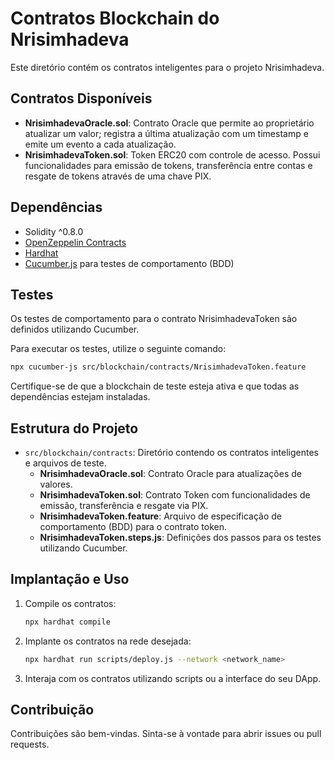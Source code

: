 # Contratos Blockchain do Nrisimhadeva

Este diretório contém os contratos inteligentes para o projeto Nrisimhadeva.

## Contratos Disponíveis

- **NrisimhadevaOracle.sol**: Contrato Oracle que permite ao proprietário atualizar um valor; registra a última atualização com um timestamp e emite um evento a cada atualização.
- **NrisimhadevaToken.sol**: Token ERC20 com controle de acesso. Possui funcionalidades para emissão de tokens, transferência entre contas e resgate de tokens através de uma chave PIX.

## Dependências

- Solidity ^0.8.0
- [OpenZeppelin Contracts](https://github.com/OpenZeppelin/openzeppelin-contracts)
- [Hardhat](https://hardhat.org/)
- [Cucumber.js](https://github.com/cucumber/cucumber-js) para testes de comportamento (BDD)

## Testes

Os testes de comportamento para o contrato NrisimhadevaToken são definidos utilizando Cucumber.

Para executar os testes, utilize o seguinte comando:

```bash
npx cucumber-js src/blockchain/contracts/NrisimhadevaToken.feature
```

Certifique-se de que a blockchain de teste esteja ativa e que todas as dependências estejam instaladas.

## Estrutura do Projeto

- `src/blockchain/contracts`: Diretório contendo os contratos inteligentes e arquivos de teste.
  - **NrisimhadevaOracle.sol**: Contrato Oracle para atualizações de valores.
  - **NrisimhadevaToken.sol**: Contrato Token com funcionalidades de emissão, transferência e resgate via PIX.
  - **NrisimhadevaToken.feature**: Arquivo de especificação de comportamento (BDD) para o contrato token.
  - **NrisimhadevaToken.steps.js**: Definições dos passos para os testes utilizando Cucumber.

## Implantação e Uso

1. Compile os contratos:
   ```bash
   npx hardhat compile
   ```
2. Implante os contratos na rede desejada:
   ```bash
   npx hardhat run scripts/deploy.js --network <network_name>
   ```
3. Interaja com os contratos utilizando scripts ou a interface do seu DApp.

## Contribuição

Contribuições são bem-vindas. Sinta-se à vontade para abrir issues ou pull requests.